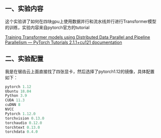 ## 一、实验内容

这个实验讲了如何在四块gpu上使用数据并行和流水线并行进行Transformer模型的训练，实验内容来自pytorch官方的tutorial

[Training Transformer models using Distributed Data Parallel and Pipeline Parallelism — PyTorch Tutorials 2.1.1+cu121 documentation](https://pytorch.org/tutorials/advanced/ddp_pipeline.html)

## 二、实验配置

我是在锯齿云上面直接找了四张显卡，然后选择了pytorch1.12的镜像，具体配置如下：

```python
pytorch 1.12
Ubuntu 18.04
Python 3.9
CUDA 11.3
cuDNN 8
NVCC 
Pytorch 1.12.0
torchvision 0.13.0
torchaudio 0.12.0
torchtext 0.13.0
torchdata 0.4.0
```

